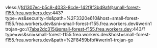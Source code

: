 vless://fd1307ec-b5c8-4033-8cde-142f8f3bd9af@small-forest-f155.frea.workers.dev:443?type=ws&security=tls&path=%2F3320e610&host=small-forest-f155.frea.workers.dev&sni=small-forest-f155.frea.workers.dev#werin1
trojan-go://7aba2dc315@small-forest-f155.frea.workers.dev:443/?type=ws&sni=small-forest-f155.frea.workers.dev&host=small-forest-f155.frea.workers.dev&path=%2F8459bfbf#werin1-trojan-go
